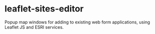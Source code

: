 # leaflet-sites-editor
Popup map windows for adding to existing web form applications, using Leaflet JS and ESRI services.
